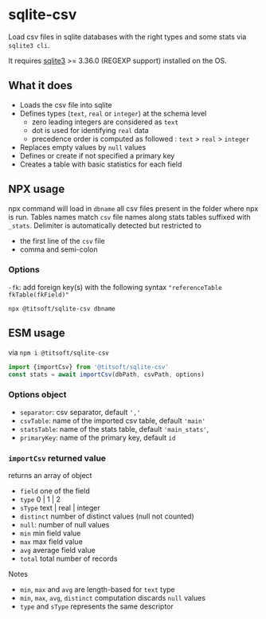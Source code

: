 # sqlite-csv
Load csv files in sqlite databases with the right types and some stats via `sqlite3 cli`.

It requires [sqlite3](https://www.sqlite.org/download.html) >= 3.36.0  (REGEXP support) installed on the OS.

## What it does
- Loads the csv file into sqlite
- Defines types (`text`, `real` or `integer`) at the schema level
  - zero leading integers are considered as `text`
  - dot is used for identifying  `real` data
  - precedence order is computed as followed : `text` > `real` > `integer`
- Replaces empty values by `null` values
- Defines or create if not specified a primary key
- Creates a table with basic statistics for each field

## NPX usage
npx command will load in `dbname` all csv files present in the folder where npx is run. Tables names match `csv` file names along stats tables suffixed with `_stats`. Delimiter is automatically detected but restricted to
- the first line of the `csv` file
- comma and semi-colon

### Options
`-fk`: add foreign key(s) with the following syntax `"referenceTable fkTable(fkField)"`

```shell
npx @titsoft/sqlite-csv dbname
```

## ESM usage
via `npm i @titsoft/sqlite-csv`
```javascript
import {importCsv} from '@titsoft/sqlite-csv'
const stats = await importCsv(dbPath, csvPath, options)
```
### Options object
- `separator`:  csv separator, default `','`
- `csvTable`: name of the imported csv table, default `'main'`
- `statsTable`: name of the stats table, default `'main_stats'`,
- `primaryKey`: name of the primary key, default `id`

### `importCsv` returned value
returns an array of object
- `field`  one of the field
- `type` 0 | 1 | 2
- `sType` text | real | integer
- `distinct` number of distinct values (null not counted)
- `null`: number of null values
- `min` min field value
- `max` max field value
- `avg` average field value
- `total` total number of records

Notes
- `min`, `max` and `avg` are length-based for `text` type
- `min`, `max`, `avg`, `distinct` computation discards `null` values
- `type` and `sType` represents the same descriptor






